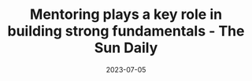 ---
category:
- .nan
date: 2023-07-05
keyword_suggestion: hyperautomation digital twin
post_inspiration: https://www.thesundaily.my/business/mentoring-plays-a-key-role-in-building-strong-fundamentals-DA10320443
silot_terms: digital automate
title: Mentoring plays a key role in building strong fundamentals - The Sun Daily
---
